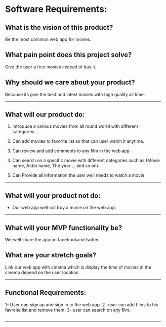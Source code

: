 # Software Requirements:


## What is the vision of this product?

Be the most common web app for movies.

## What pain point does this project solve?

Give the user a free movies instead of buy it.

## Why should we care about your product?

Because its give the best and latest movies with high quality all time.

***********************************************************************************************************************************************************************

## What will our product do:

1. Introduce a various movies from all round world with different categories. 

2. Can add movies to favorite list so that can user watch it anytime. 

3. Can review and add comments to any film in the web app. 

4. Can search on a specific movie with different categories such as (Movie name, Actor name, The year ... and so on). 

5. Can Provide all information the user well needs to watch a movie. 

***********************************************************************************************************************************************************************

## What will your product not do:

- Our web app well not buy a movie on the web app.


***********************************************************************************************************************************************************************

## What will your MVP functionality be?

We well share the app on facebookand twitter.

## What are your stretch goals?

Link our web app with cinema which is display the time of movies in the cinema depend on the user location.


***********************************************************************************************************************************************************************

## Functional Requirements:

1- User can sign up and sign in to the web app.
2- user can add films to his favroite list and remove them.
3- user can search on any film.

## 


************************************************************************************************************************************************************************



